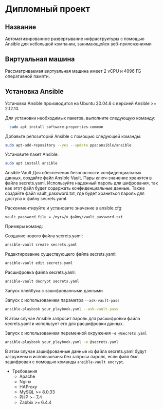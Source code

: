 # Дипломный проект
## Название
Автоматизированное развертывание инфраструктуры с помощью Ansible для небольшой компании, занимающейся веб-приложениями

## Виртуальная машина
Рассматриваемая виртуальная машина имеет 2 vCPU и 4096 ГБ оперативной памяти.

## Установка Ansible
Установка Ansible производится на Ubuntu 20.04.6 с версией Ansible >= 2.12.10.

Для установки необходимых пакетов, выполните следующую команду:

``` bash
  sudo apt install software-properties-common
  ```

Добавьте репозиторий Ansible с помощью следующей команды:

``` bash
sudo apt-add-repository --yes --update ppa:ansible/ansible
  ```

Установите пакет Ansible:

``` bash
sudo apt install ansible
  ```


Ansible Vault
Для обеспечения безопасности конфиденциальных данных, создайте файл Ansible Vault. Пары ключ-значение хранятся в файле secrets.yaml. Используйте надежный пароль для шифрования, так как этот файл будет содержать конфиденциальные данные. Также создайте файл vault_password.txt, где будет храниться пароль для доступа к файлу secrets.yaml.

Раскомментируйте и установите значение в ansible.cfg:

``` bash
vault_password_file = /путь/к файлу/vault_password.txt
  ```


Примеры команд:

Создание нового файла secrets.yaml:

``` bash
ansible-vault create secrets.yaml
  ```


Редактирование существующего файла secrets.yaml:

``` bash
ansible-vault edit secrets.yaml
  ```


Расшифровка файла secrets.yaml:

``` bash
ansible-vault decrypt secrets.yaml
  ```


Запуск плейбука с зашифрованными данными

Запуск с использованием параметра `--ask-vault-pass`

``` bash
ansible-playbook your_playbook.yaml --ask-vault-pass
  ```


В этом случае Ansible запросит пароль для расшифровки файла secrets.yaml и использует его для расшифровки данных.

Запуск с использованием переменной окружения `-e @secrets.yaml`

``` bash
ansible-playbook your_playbook.yaml -e @secrets.yaml
  ```


В этом случае зашифрованные данные из файла secrets.yaml будут загружены и использованы без запроса пароля, если файл был зашифрован с помощью команды `ansible-vault encrypt`.

* Требования
  * Apache
  * Nginx
  * HAProxy
  * MySQL >= 8.0.33
  * PHP >= 7.4
  * Zabbix >= 6.4.4
